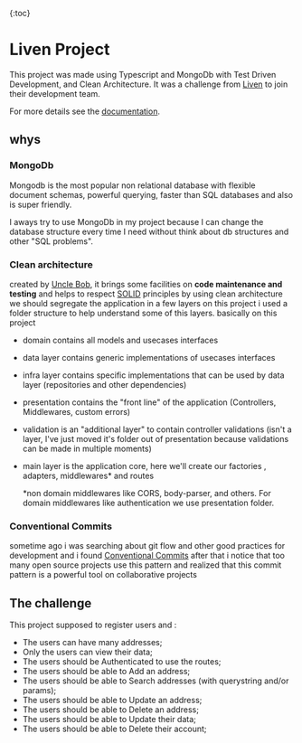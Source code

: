 {:toc}
# Liven Project

This project was made using Typescript and MongoDb with Test Driven Development, and Clean Architecture.
It was a challenge from [Liven](https://liven.tech/pt) to join their development team.

For more details see the [documentation](https://studio-ws.apicur.io/sharing/88289fe3-5afa-445a-9694-a120fcdd48af).

## whys 

### MongoDb

Mongodb is the most popular non relational database with flexible document schemas, powerful querying, faster than SQL databases and also is super friendly.

I aways try to use MongoDb in my project because I can change the database structure every time I need without think about db structures and other "SQL problems".

### Clean architecture

created by [Uncle Bob](https://github.com/unclebob), it brings some facilities on **code maintenance and testing** and helps to respect [SOLID](https://en.wikipedia.org/wiki/SOLID) principles
by using clean architecture we should segregate the application in a few layers on this project i used a folder structure to help understand some of this layers.
basically on this project 

- domain contains all models and usecases interfaces

- data layer contains generic implementations of usecases interfaces

- infra layer contains  specific implementations that can be used by data layer (repositories and other dependencies)

- presentation contains the "front line" of the application (Controllers, Middlewares, custom errors)

- validation is an "additional layer" to contain controller validations (isn't a layer, I've just moved it's folder out of presentation because validations can be made in multiple moments)

- main layer is the application core, here we'll create our factories , adapters, middlewares* and routes

  *non domain middlewares like CORS, body-parser, and others. For domain middlewares like authentication we use presentation folder.

### Conventional Commits

sometime ago i was searching about git flow and other good practices for development and i found [Conventional Commits](https://www.conventionalcommits.org/en/v1.0.0/) after that i notice that too many open source projects use this pattern and realized that this commit pattern is a powerful tool on collaborative projects



## The challenge

This project supposed to register users and :

- The users can have many addresses;
- Only the users can view their data;
- The users should be Authenticated to use the routes;
- The users should be able to Add an address;
- The users should be able to Search addresses (with querystring and/or params);
- The users should be able to Update an address;
- The users should be able to Delete an address;
- The users should be able to Update their data;
- The users should be able to Delete their account;

